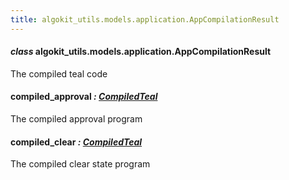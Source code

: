 ```yaml
---
title: algokit_utils.models.application.AppCompilationResult
---
```

#### *class* algokit_utils.models.application.AppCompilationResult

The compiled teal code

#### compiled_approval *: [CompiledTeal](#algokit_utils.models.application.CompiledTeal)*

The compiled approval program

#### compiled_clear *: [CompiledTeal](#algokit_utils.models.application.CompiledTeal)*

The compiled clear state program